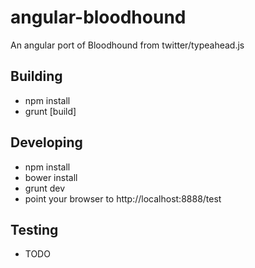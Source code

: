 angular-bloodhound
==================

An angular port of Bloodhound from twitter/typeahead.js

## Building
* npm install
* grunt [build]

## Developing
* npm install
* bower install
* grunt dev
* point your browser to http://localhost:8888/test

## Testing
* TODO
